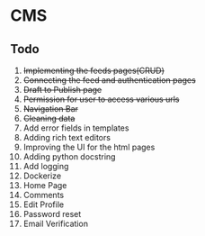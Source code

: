 # CMS

## Todo

1. <del>Implementing the feeds pages(CRUD)</del>  
2. <del> Connecting the feed and authentication pages</del>  
3. <del>Draft to Publish page</del>   
4. <del>Permission for user to access various urls</del>  
5. <del>Navigation Bar</del>  
6. <del>Cleaning data</del>  
7. Add error fields in templates  
8. Adding rich text editors  
9. Improving the UI for the html pages  
10. Adding python docstring  
11. Add logging  
12. Dockerize  
13. Home Page  
14. Comments  
15. Edit Profile  
16. Password reset  
17. Email Verification  
